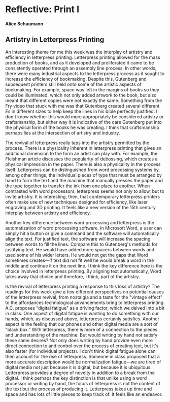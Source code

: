 # Reflective: Print I

#### Alice Schaumann

## Artistry in Letterpress Printing

An interesting theme for me this week was the interplay of artistry and efficiency in letterpress printing. Letterpress printing allowed for the mass production of books, and as it developed and proliferated it came to be consistently operated through an assembly line process. In other words, there were many industrial aspects to the letterpress process as it sought to increase the efficiency of bookmaking. Despite this, Gutenberg and subsequent printers still held onto some of the artistic aspects of bookmaking. For example, space was left in the margins of books so they could be illuminated, which not only added artwork to the book, but also meant that different copies were not exactly the same. Something from the Fry video that stuck with me was that Gutenberg created several different *E*s in different sizes to help keep the lines in his bible perfectly justified. I don't know whether this would more appropriately be considered artistry or craftsmanship, but either way it is indicative of the care Gutenberg put into the physical form of the books he was creating. I think that craftsmanship perhaps lies at the intersection of artistry and industry. 

The revival of letterpress really taps into the artistry permitted by the process. There is a physicality inherent in letterpress printing that gives an additional dimension to the form an artist can play with. For example, the Fleishman article discusses the popularity of debossing, which creates a physical impression in the paper. There is also a physicality in the process itself. Letterpress can be distinguished from word processing systems by, among other things, the individual pieces of type that must be arranged by hand to form the text and the machine that manually presses the paper and the type together to transfer the ink from one place to another. When contrasted with word processors, letterpress seems not only to allow, but to invite artistry. It is interesting, then, that contemporary letterpress printers often make use of new techniques designed for efficiency, like laser engraving and 3D printing. It feels like a new version of the 15th century interplay between artistry and efficiency.

Another key difference between word processing and letterpress is the automatization of word processing software. In Microsoft Word, a user can simply hit a button or give a command and the software will automatically align the text. For justified text, the software will increase the spacing between words to fill the lines. Compare this to Gutenberg's methods for justifying text. He would have added more spacers between words and used some of his wider letters. He would not get the gaps that Word sometimes creates—if text did not fit well he would break a word in the middle and continue it on the next line. I think the key difference here is the choice involved in letterpress printing. By aligning text automatically, Word takes away that choice and therefore, I think, part of the artistry. 

Is the revival of letterpress printing a response to this loss of artistry? The readings for this week give a few different perspectives on potential causes of the letterpress revival, from nostalgia and a taste for the "vintage effect" to the affordances technological advancements bring to letterpress printing. A.C. proposes "digital fatigue" as a driving factor, which we delved into a bit in class. One aspect of digital fatigue is wanting to do something with our hands, which, as discussed above, letterpress certainly satisfies. Another aspect is the feeling that our phones and other digital media are a sort of "black box." With letterpress, there is more of a connection to the pieces and understanding of the machine. But would writing by hand not satisfy these same desires? Not only does writing by hand provide even more direct connection to and control over the process of creating text, but it's also faster (for individual projects). I don't think digital fatigue alone can then account for the rise of letterpress. Someone in class proposed that a more accurate description would be normalization fatigue—we are tired of digital media not just because it is digital, but because it is ubiquitous. Letterpress provides a degree of novelty in addition to a break from the digital. I think perhaps the key distinction is that unlike using a word processor or writing by hand, the focus of letterpress is not the content of the text but the process of producing it. Letterpress takes up time and space and has lots of little pieces to keep track of. It feels like an endeavor.
